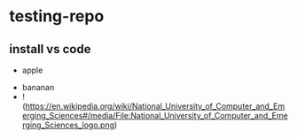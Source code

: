 # testing-repo
## install vs code
- apple
+ bananan
+ 
  !(https://en.wikipedia.org/wiki/National_University_of_Computer_and_Emerging_Sciences#/media/File:National_University_of_Computer_and_Emerging_Sciences_logo.png)
